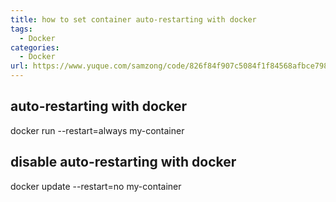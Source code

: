 ```yaml
---
title: how to set container auto-restarting with docker
tags: 
  - Docker
categories:
  - Docker
url: https://www.yuque.com/samzong/code/826f84f907c5084f1f84568afbce7984
---
```


## auto-restarting with docker

docker run --restart=always my-container

## disable auto-restarting with docker

docker update --restart=no my-container
